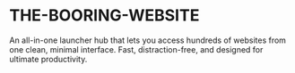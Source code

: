 # THE-BOORING-WEBSITE
An all-in-one launcher hub that lets you access hundreds of websites from one clean, minimal interface. Fast, distraction-free, and designed for ultimate productivity.
